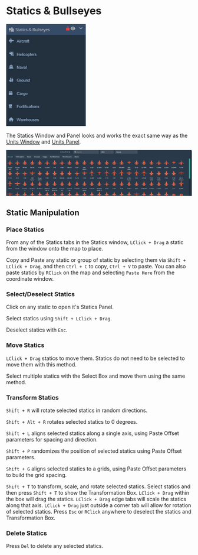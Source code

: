 # Statics & Bullseyes

![Statics](./images/Statics.png)

The Statics Window and Panel looks and works the exact same way as the [Units Window](../units/units.md/#units-window) and [Units Panel](../units/units.md/#unit-panel).

![StaticsWindow](./images/sw.png)

## Static Manipulation

### Place Statics

From any of the Statics tabs in the Statics window, `LClick + Drag` a static from the window onto the map to place.

Copy and Paste any static or group of static by selecting them via `Shift + LClick + Drag`, and then `Ctrl + C` to copy, `Ctrl + V` to paste. You can also paste statics by `RClick` on the map and selecting `Paste Here` from the coordinate window.

### Select/Deselect Statics

Click on any static to open it's Statics Panel.

Select statics using `Shift + LClick + Drag`.

Deselect statics with `Esc`.

### Move Statics

`LClick + Drag` statics to move them. Statics do not need to be selected to move them with this method.

Select multiple statics with the Select Box and move them using the same method.

### Transform Statics

`Shift + R` will rotate selected statics in random directions.

`Shift + Alt + R` rotates selected statics to 0 degrees.

`Shift + L` aligns selected statics along a single axis, using Paste Offset parameters for spacing and direction.

`Shift + P` randomizes the position of selected statics using Paste Offset parameters.

`Shift + G` aligns selected statics to a grids, using Paste Offset parameters to build the grid spacing.

`Shift + T` to transform, scale, and rotate selected statics. Select statics and then press `Shift + T` to show the Transformation Box. `LClick + Drag` within the box will drag the statics. `LClick + Drag` edge tabs will scale the statics along that axis. `LClick + Drag` just outside a corner tab will allow for rotation of selected statics. Press `Esc` or `RClick` anywhere to deselect the statics and Transformation Box.

### Delete Statics

Press `Del` to delete any selected statics.